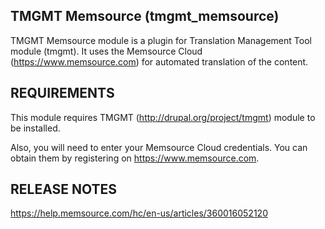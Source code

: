 TMGMT Memsource (tmgmt_memsource)
---------------------

TMGMT Memsource module is a plugin for
Translation Management Tool module (tmgmt).
It uses the Memsource Cloud (https://www.memsource.com)
for automated translation of the content.

REQUIREMENTS
------------

This module requires TMGMT (http://drupal.org/project/tmgmt) module
to be installed.

Also, you will need to enter your Memsource Cloud credentials.
You can obtain them by registering on https://www.memsource.com.

RELEASE NOTES
-------------

https://help.memsource.com/hc/en-us/articles/360016052120
